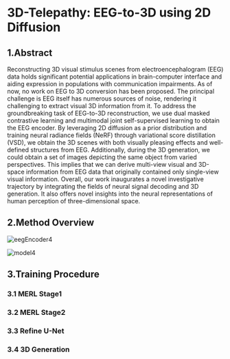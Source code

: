 # 3D-Telepathy: EEG-to-3D using 2D Diffusion
## 1.Abstract
Reconstructing 3D visual stimulus scenes from electroencephalogram (EEG) data holds significant potential applications in brain-computer interface and aiding expression in populations with communication impairments. As of now, no work on EEG to 3D conversion has been proposed. The principal challenge is EEG itself has numerous sources of noise, rendering it challenging to extract visual 3D information from it. To address the groundbreaking task of EEG-to-3D reconstruction, we use dual masked contrastive learning and multimodal joint self-supervised learning to obtain the EEG encoder. By leveraging 2D diffusion as a prior distribution and training neural radiance fields (NeRF) through variational score distillation (VSD), we obtain the 3D scenes with both visually pleasing effects and well-defined structures from EEG. Additionally, during the 3D generation, we could obtain a set of images depicting the same object from varied  perspectives. This implies that we can derive multi-view visual and 3D-space information from EEG data that originally contained only single-view visual information. Overall, our work inaugurates a novel investigative trajectory by integrating the fields of neural signal decoding and 3D generation. It also offers novel insights into the neural representations of human perception of three-dimensional space.
## 2.Method Overview
![eegEncoder4](https://github.com/gegen666/EEGTo3D/assets/113605829/78255d41-52d1-42d7-9c30-6e0b3095fc67)

![model4](https://github.com/gegen666/EEGTo3D/assets/113605829/1ab7edb0-03c9-4e6a-a579-6a189de55344)

## 3.Training Procedure
### 3.1 MERL Stage1
### 3.2 MERL Stage2
### 3.3 Refine U-Net
### 3.4 3D Generation
